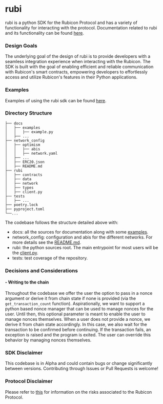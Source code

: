 # rubi

rubi is a python SDK for the Rubicon Protocol and has a variety of functionality for interacting with the protocol.
Documentation related to rubi and its functionality can be found [here](https://rubi.readthedocs.io/en/latest/#).

### Design Goals

The underlying goal of the design of rubi is to provide developers with a seamless integration experience when
interacting with the Rubicon. The SDK is built with the goal of enabling efficient and reliable communication with
Rubicon's smart contracts, empowering developers to effortlessly access and utilize Rubicon's features in their Python
applications.

### Examples

Examples of using the rubi sdk can be found [here](docs/examples).

### Directory Structure

```
├── docs
│   ├── examples
│   │   ├── example.py
│   ├── ...
├── network_config
│   ├── optimism
│   │   ├── abis
│   │   ├── network.yaml
│   ├── ...
│   ├── ERC20.json
│   ├── README.md
├── rubi
│   ├── contracts
│   ├── data
│   ├── network
│   ├── types
│   ├── client.py
├── tests
│   ├── ...
├── poetry.lock
├── pyproject.toml
└──...
```

The codebase follows the structure detailed above with:

- docs: all the sources for documentation along with some [examples](docs/examples/example.py).
- network_config: configuration and abis for the different networks. For more details see
  the [README.md](network_config/README.md).
- rubi: the python sources root. The main entrypoint for most users will be the [client.py](rubi/client.py).
- tests: test coverage of the repository.

### Decisions and Considerations

#### - Writing to the chain

Throughout the codebase we offer the user the option to pass in a nonce argument or derive it from chain state if none
is provided (via the `get_transaction_count` function). Aspirationally, we want to support a python based nonce manager
that can be used to manage nonces for the user. Until then, this optional parameter is meant to enable the user to
manage nonces themselves. When a user does not provide a nonce, we derive it from chain state accordingly. In this case,
we also wait for the transaction to be confirmed before continuing. If the transaction fails, an exception is raised and
the program is exited. The user can override this behavior by managing nonces themselves.

### SDK Disclaimer

This codebase is in Alpha and could contain bugs or change significantly between versions. Contributing through Issues
or Pull Requests is welcome!

### Protocol Disclaimer

Please refer to [this](https://docs.rubicon.finance/protocol/risks) for information on the risks associated to the
Rubicon Protocol.